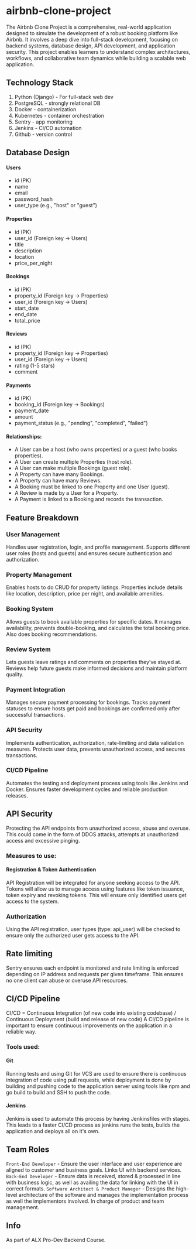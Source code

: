 # airbnb-clone-project

The Airbnb Clone Project is a comprehensive, real-world application designed to simulate the development of a robust booking platform like Airbnb. It involves a deep dive into full-stack development, focusing on backend systems, database design, API development, and application security. This project enables learners to understand complex architectures, workflows, and collaborative team dynamics while building a scalable web application.

## Technology Stack
1. Python (Django) - For full-stack web dev
2. PostgreSQL - strongly relational DB
3. Docker - containerization
4. Kubernetes - container orchestration
5. Sentry - app monitoring
6. Jenkins - CI/CD automation
7. Github - version control

## Database Design
#### Users
- id (PK)
- name
- email
- password_hash
- user_type (e.g., "host" or "guest")

#### Properties
- id (PK)
- user_id (Foreign key → Users)
- title
- description
- location
- price_per_night

#### Bookings
- id (PK)
- property_id (Foreign key → Properties)
- user_id (Foreign key → Users)
- start_date
- end_date
- total_price

#### Reviews
- id (PK)
- property_id (Foreign key → Properties)
- user_id (Foreign key → Users)
- rating (1-5 stars)
- comment

#### Payments
- id (PK)
- booking_id (Foreign key → Bookings)
- payment_date
- amount
- payment_status (e.g., "pending", "completed", "failed")

#### Relationships:
- A User can be a host (who owns properties) or a guest (who books properties).
- A User can create multiple Properties (host role).
- A User can make multiple Bookings (guest role).
- A Property can have many Bookings.
- A Property can have many Reviews.
- A Booking must be linked to one Property and one User (guest).
- A Review is made by a User for a Property.
- A Payment is linked to a Booking and records the transaction.

## Feature Breakdown
### User Management
Handles user registration, login, and profile management. Supports different user roles (hosts and guests) and ensures secure authentication and authorization.

### Property Management
Enables hosts to do CRUD for property listings. Properties include details like location, description, price per night, and available amenities.

### Booking System
Allows guests to book available properties for specific dates. It manages availability, prevents double-booking, and calculates the total booking price. Also does booking recommendations.

### Review System
Lets guests leave ratings and comments on properties they’ve stayed at. Reviews help future guests make informed decisions and maintain platform quality.

### Payment Integration
Manages secure payment processing for bookings. Tracks payment statuses to ensure hosts get paid and bookings are confirmed only after successful transactions.

### API Security
Implements authentication, authorization, rate-limiting and data validation measures. Protects user data, prevents unauthorized access, and secures transactions.

###  CI/CD Pipeline
Automates the testing and deployment process using tools like Jenkins and Docker. Ensures faster development cycles and reliable production releases.

##  API Security
Protecting the API endpoints from unauthorized access, abuse and overuse. This could come in the form of DDOS attacks, attempts at unauthorized access and excessive pinging. 

### Measures to use:
#### Registration & Token Authentication
API Registration will be integrated for anyone seeking access to the API. Tokens will allow us to manage access using features like token issuance, token expiry and revoking tokens. This will ensure only identified users get access to the system.

### Authorization
Using the API registration, user types (type: api_user) will be checked to ensure only the authorized user gets access to the API.

## Rate limiting
Sentry ensures each endpoint is monitored and rate limiting is enforced depending on IP address and requests per given timeframe. This ensures no one client can abuse or overuse API resources.

## CI/CD Pipeline
CI/CD = Continuous Integration (of new code into existing codebase) / Continuous Deployment (build and release of new code)
A CI/CD pipeline is important to ensure continuous improvements on the application in a reliable way.
### Tools used:

#### Git
Running tests and using Git for VCS are used to ensure there is continuous integration of code using pull requests, while deployment is done by building and pushing code to the application server using tools like npm and go build to build and SSH to push the code.

#### Jenkins
Jenkins is used to automate this process by having Jenkinsfiles with stages. This leads to a faster CI/CD process as jenkins runs the tests, builds the application and deploys all on it's own.


## Team Roles
`Front-End Developer` - Ensure the user interface and user experience are aligned to customer and business goals. Links UI with backend services.
`Back-End Developer` - Ensure data is received, stored & processed in line with business logic, as well as availing the data for linking with the UI in correct formats.
`Software Architect & Product Maneger` - Designs the high-level architecture of the software and manages the implementation process as well the implementors involved. In charge of product and team management.


## Info
As part of ALX Pro-Dev Backend Course.
